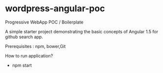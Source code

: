 
# wordpress-angular-poc
Progressive WebApp POC / Boilerplate

A simple starter project demonstrating the basic concepts of Angular 1.5 for github search app.

Prerequisites : npm, bower,Git
 
How to run application?
- npm start
